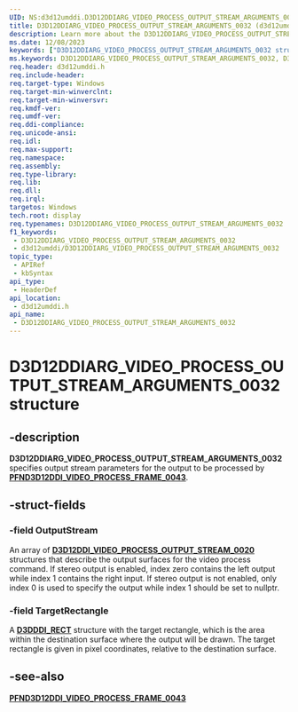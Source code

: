 ```yaml
---
UID: NS:d3d12umddi.D3D12DDIARG_VIDEO_PROCESS_OUTPUT_STREAM_ARGUMENTS_0032
title: D3D12DDIARG_VIDEO_PROCESS_OUTPUT_STREAM_ARGUMENTS_0032 (d3d12umddi.h)
description: Learn more about the D3D12DDIARG_VIDEO_PROCESS_OUTPUT_STREAM_ARGUMENTS_0032 structure.
ms.date: 12/08/2023
keywords: ["D3D12DDIARG_VIDEO_PROCESS_OUTPUT_STREAM_ARGUMENTS_0032 structure"]
ms.keywords: D3D12DDIARG_VIDEO_PROCESS_OUTPUT_STREAM_ARGUMENTS_0032, D3D12DDIARG_VIDEO_PROCESS_OUTPUT_STREAM_ARGUMENTS_0032 structure [Display Devices], d3d12umddi/D3D12DDIARG_VIDEO_PROCESS_OUTPUT_STREAM_ARGUMENTS_0032, display.d3d12ddiarg-video-process-output-stream-arguments-0032
req.header: d3d12umddi.h
req.include-header: 
req.target-type: Windows
req.target-min-winverclnt: 
req.target-min-winversvr: 
req.kmdf-ver: 
req.umdf-ver: 
req.ddi-compliance: 
req.unicode-ansi: 
req.idl: 
req.max-support: 
req.namespace: 
req.assembly: 
req.type-library: 
req.lib: 
req.dll: 
req.irql: 
targetos: Windows
tech.root: display
req.typenames: D3D12DDIARG_VIDEO_PROCESS_OUTPUT_STREAM_ARGUMENTS_0032
f1_keywords:
 - D3D12DDIARG_VIDEO_PROCESS_OUTPUT_STREAM_ARGUMENTS_0032
 - d3d12umddi/D3D12DDIARG_VIDEO_PROCESS_OUTPUT_STREAM_ARGUMENTS_0032
topic_type:
 - APIRef
 - kbSyntax
api_type:
 - HeaderDef
api_location:
 - d3d12umddi.h
api_name:
 - D3D12DDIARG_VIDEO_PROCESS_OUTPUT_STREAM_ARGUMENTS_0032
---
```


# D3D12DDIARG_VIDEO_PROCESS_OUTPUT_STREAM_ARGUMENTS_0032 structure

## -description

**D3D12DDIARG_VIDEO_PROCESS_OUTPUT_STREAM_ARGUMENTS_0032** specifies output stream parameters for the output to be processed by [**PFND3D12DDI_VIDEO_PROCESS_FRAME_0043**](nc-d3d12umddi-pfnd3d12ddi_video_process_frame_0043.md).

## -struct-fields

### -field OutputStream

An array of [**D3D12DDI_VIDEO_PROCESS_OUTPUT_STREAM_0020**](ns-d3d12umddi-d3d12ddi_video_process_output_stream_0020.md) structures that describe the output surfaces for the video process command. If stereo output is enabled, index zero contains the left output while index 1 contains the right input. If stereo output is not enabled, only index 0 is used to specify the output while index 1 should be set to nullptr.

### -field TargetRectangle

A [**D3DDDI_RECT**](/windows/win32/direct3d12/d3d12-rect) structure with the target rectangle, which is the area within the destination surface where the output will be drawn. The target rectangle is given in pixel coordinates, relative to the destination surface.

## -see-also

[**PFND3D12DDI_VIDEO_PROCESS_FRAME_0043**](nc-d3d12umddi-pfnd3d12ddi_video_process_frame_0043.md)

